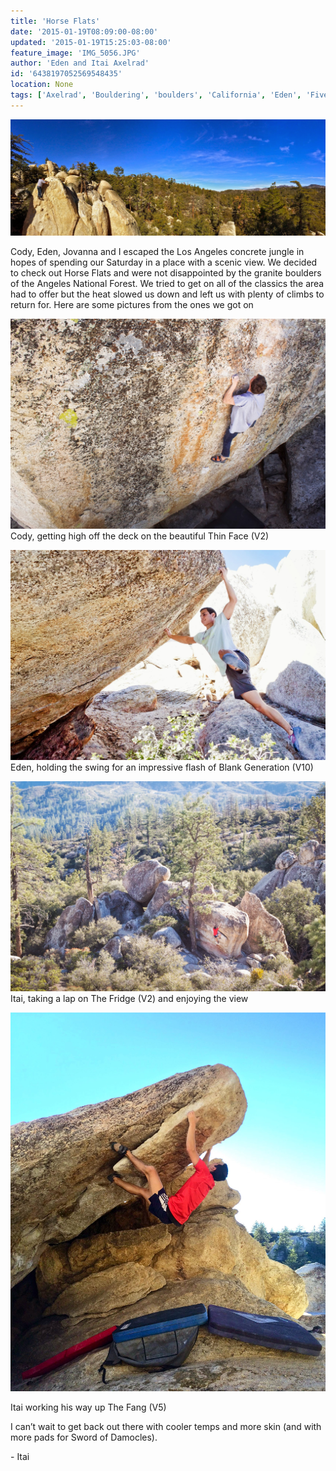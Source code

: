 ```yaml
---
title: 'Horse Flats'
date: '2015-01-19T08:09:00-08:00'
updated: '2015-01-19T15:25:03-08:00'
feature_image: 'IMG_5056.JPG'
author: 'Eden and Itai Axelrad'
id: '6438197052569548435'
location: None
tags: ['Axelrad', 'Bouldering', 'boulders', 'California', 'Eden', 'Five Ten', 'flash', 'flats', 'granite', 'highball', 'horse', 'Itai']
---
```


![image alt](/images/IMG_5056.JPG)

Cody, Eden, Jovanna and I escaped the Los Angeles concrete jungle in hopes of spending our Saturday in a place with a scenic view. We decided to check out Horse Flats and were not disappointed by the granite boulders of the Angeles National Forest. We tried to get on all of the classics the area had to offer but the heat slowed us down and left us with plenty of climbs to return for. Here are some pictures from the ones we got on

![image alt](/images/IMG_1198.jpg)Cody, getting high off the deck on the beautiful Thin Face (V2)

![image alt](/images/IMG_1208.jpg)Eden, holding the swing for an impressive flash of Blank Generation (V10)

![image alt](/images/IMG_1272-2.jpg)Itai, taking a lap on The Fridge (V2) and enjoying the view

![image alt](/images/IMG_5109.jpg)

Itai working his way up The Fang (V5)

I can’t wait to get back out there with cooler temps and more skin (and with more pads for Sword of Damocles).

\- Itai

